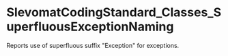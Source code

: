 # SlevomatCodingStandard_Classes_SuperfluousExceptionNaming

Reports use of superfluous suffix "Exception" for exceptions.
